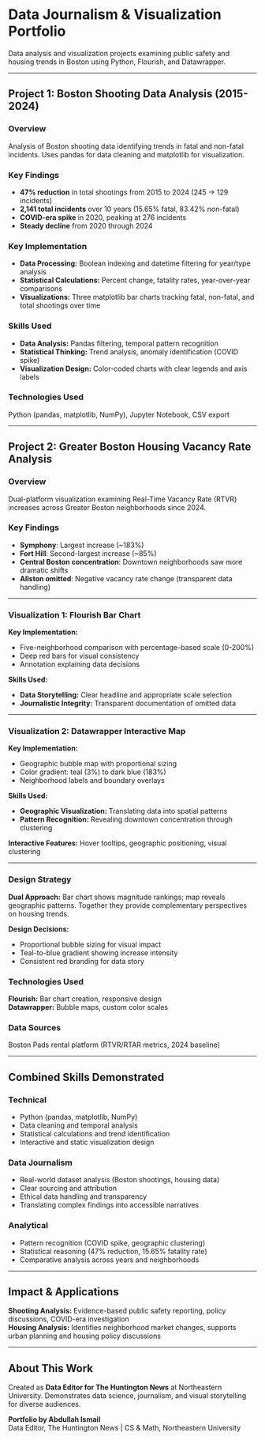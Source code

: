 # **Data Journalism & Visualization Portfolio**
Data analysis and visualization projects examining public safety and housing trends in Boston using Python, Flourish, and Datawrapper.

---

## **Project 1: Boston Shooting Data Analysis (2015-2024)**

### **Overview**
Analysis of Boston shooting data identifying trends in fatal and non-fatal incidents. Uses pandas for data cleaning and matplotlib for visualization.

### **Key Findings**
- **47% reduction** in total shootings from 2015 to 2024 (245 → 129 incidents)
- **2,141 total incidents** over 10 years (15.65% fatal, 83.42% non-fatal)
- **COVID-era spike** in 2020, peaking at 276 incidents
- **Steady decline** from 2020 through 2024

### **Key Implementation**
- **Data Processing:** Boolean indexing and datetime filtering for year/type analysis
- **Statistical Calculations:** Percent change, fatality rates, year-over-year comparisons
- **Visualizations:** Three matplotlib bar charts tracking fatal, non-fatal, and total shootings over time

### **Skills Used**
- **Data Analysis:** Pandas filtering, temporal pattern recognition
- **Statistical Thinking:** Trend analysis, anomaly identification (COVID spike)
- **Visualization Design:** Color-coded charts with clear legends and axis labels

### **Technologies Used**
Python (pandas, matplotlib, NumPy), Jupyter Notebook, CSV export

---

## **Project 2: Greater Boston Housing Vacancy Rate Analysis**

### **Overview**
Dual-platform visualization examining Real-Time Vacancy Rate (RTVR) increases across Greater Boston neighborhoods since 2024.

### **Key Findings**
- **Symphony**: Largest increase (~183%)
- **Fort Hill**: Second-largest increase (~85%)
- **Central Boston concentration**: Downtown neighborhoods saw more dramatic shifts
- **Allston omitted**: Negative vacancy rate change (transparent data handling)

---

### **Visualization 1: Flourish Bar Chart**

**Key Implementation:**
- Five-neighborhood comparison with percentage-based scale (0-200%)
- Deep red bars for visual consistency
- Annotation explaining data decisions

**Skills Used:**
- **Data Storytelling:** Clear headline and appropriate scale selection
- **Journalistic Integrity:** Transparent documentation of omitted data

---

### **Visualization 2: Datawrapper Interactive Map**

**Key Implementation:**
- Geographic bubble map with proportional sizing
- Color gradient: teal (3%) to dark blue (183%)
- Neighborhood labels and boundary overlays

**Skills Used:**
- **Geographic Visualization:** Translating data into spatial patterns
- **Pattern Recognition:** Revealing downtown concentration through clustering

**Interactive Features:** Hover tooltips, geographic positioning, visual clustering

---

### **Design Strategy**
**Dual Approach:** Bar chart shows magnitude rankings; map reveals geographic patterns. Together they provide complementary perspectives on housing trends.

**Design Decisions:**
- Proportional bubble sizing for visual impact
- Teal-to-blue gradient showing increase intensity
- Consistent red branding for data story

### **Technologies Used**
**Flourish:** Bar chart creation, responsive design  
**Datawrapper:** Bubble maps, custom color scales

### **Data Sources**
Boston Pads rental platform (RTVR/RTAR metrics, 2024 baseline)

---

## **Combined Skills Demonstrated**

### **Technical**
- Python (pandas, matplotlib, NumPy)
- Data cleaning and temporal analysis
- Statistical calculations and trend identification
- Interactive and static visualization design

### **Data Journalism**
- Real-world dataset analysis (Boston shootings, housing data)
- Clear sourcing and attribution
- Ethical data handling and transparency
- Translating complex findings into accessible narratives

### **Analytical**
- Pattern recognition (COVID spike, geographic clustering)
- Statistical reasoning (47% reduction, 15.65% fatality rate)
- Comparative analysis across years and neighborhoods

---

## **Impact & Applications**

**Shooting Analysis:** Evidence-based public safety reporting, policy discussions, COVID-era investigation  
**Housing Analysis:** Identifies neighborhood market changes, supports urban planning and housing policy discussions

---

## **About This Work**
Created as **Data Editor for The Huntington News** at Northeastern University. Demonstrates data science, journalism, and visual storytelling for diverse audiences.

**Portfolio by Abdullah Ismail**  
Data Editor, The Huntington News | CS & Math, Northeastern University
